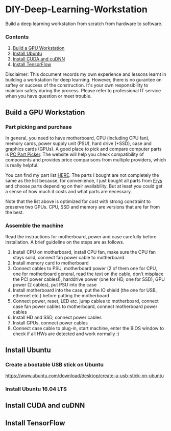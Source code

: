 # DIY-Deep-Learning-Workstation
Build a deep learning workstation from scratch from hardware to software.

### Contents
1. [Build a GPU Workstation](#build-a-gpu-workstation)
2. [Install Ubuntu](#install-ubuntu)
3. [Install CUDA and cuDNN](#install-cuda-and-cudnn)
4. [Install TensorFlow](#install-tensorflow)

Disclaimer: This document records my own experience and lessons learnt in building a workstation for deep learning. However, there is no gurantee on saftey or success of the construction. It's your own responsibility to maintain safety during the process. Please refer to professional IT service when you have question or meet trouble.

## Build a GPU Workstation
### Part picking and purchase
In general, you need to have motherboard, CPU (including CPU fan), memory cards, power supply unit (PSU), hard drive (+SSD), case and graphics cards (GPUs). A good place to pick and compare computer parts is <a href="https://pcpartpicker.com" target="_blank">PC Part Picker</a>. The website will help you check compatibility of components and provides price comparisons from multiple providers, which is really helpful.

You can find my part list <a href="https://pcpartpicker.com/list/LbT7Fd" target="_blank">HERE</a>. The parts I bought are not completely the same as the list because, for convenience, I just bought all parts from <a href="http://www.frys.com" target="_blank">Frys</a> and choose parts depending on their availability. But at least you could get a sense of how much it costs and what parts are necessary.

Note that the list above is optimized for cost with strong constraint to preserve two GPUs. CPU, SSD and memory are versions that are far from the best.

### Assemble the machine
Read the instructions for motherboard, power and case carefully before installation. A brief guideline on the steps are as follows.
1. Install CPU on motherboard, install CPU fan, make sure the CPU fan stays solid, connect fan power cable to motherboard
2. Install memory card to motherboard
3. Connect cables to PSU, motherboard power (2 of them one for CPU, one for motherboard general, read the text on the cable, don’t misplace the PCI power cables!), harddrive power (one for HD, one for SSD), GPU power (2 cables), put PSU into the case
4. Install motherboard into the case, put the IO shield (the one for USB, ethernet etc.) before putting the motherboard
5. Connect power, reset, LED etc. jump cables to motherboard, connect case fan power cables to motherboard, connect motherboard power cables
6. Install HD and SSD, connect power cables
7. Install GPUs, connect power cables
8. Connect case cable to plug-in, start machine, enter the BIOS window to check if all HWs are detected and work normally :)

## Install Ubuntu

### Create a bootable USB stick on Ubuntu
https://www.ubuntu.com/download/desktop/create-a-usb-stick-on-ubuntu

### Install Ubuntu 16.04 LTS


## Install CUDA and cuDNN

## Install TensorFlow
